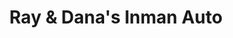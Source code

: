 ---
title: "Ray & Dana's Inman Auto"
url: /colonia/ray-und-danas-inman-auto/
shop: Autowerkstatt
---